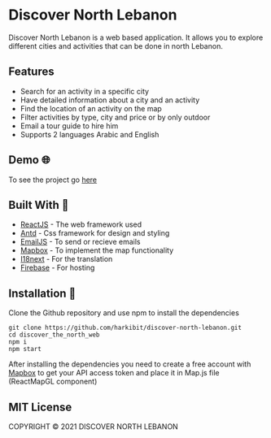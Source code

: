 # Discover North Lebanon

Discover North Lebanon is a web based application. It allows you to explore different cities and activities that can be done in north Lebanon.

## Features 
- Search for an activity in a specific city 
- Have detailed information about a city and an activity
- Find the location of an activity on the map 
- Filter activities by type, city and price or by only outdoor 
- Email a tour guide to hire him 
- Supports 2 languages Arabic and English

## Demo 🌐

To see the project go [here](discover-north-lebanon-b58aa.web.app)

## Built With 🔨
- [ReactJS](https://reactjs.org/) - The web framework used
- [Antd](https://ant.design/) - Css framework for design and styling
- [EmailJS](https://www.emailjs.com/) - To send or recieve emails
- [Mapbox](https://www.mapbox.com/) - To implement the map functionality 
- [I18next](https://react.i18next.com/) - For the translation 
- [Firebase](https://firebase.google.com/) - For hosting 

## Installation 📕
 
Clone the Github repository and use npm to install the dependencies

```
git clone https://github.com/harkibit/discover-north-lebanon.git
cd discover_the_north_web
npm i
npm start
```

After installing the dependencies you need to create a free account with [Mapbox](https://www.mapbox.com/) to get your API access token and place it in Map.js file (ReactMapGL component)

## MIT License

COPYRIGHT © 2021 DISCOVER NORTH LEBANON
